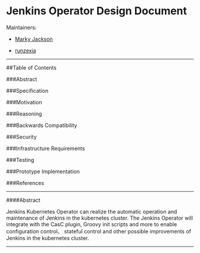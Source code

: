 Jenkins Operator Design Document
=========

Maintainers:

- [Marky Jackson](https://github.com/markyjackson-taulia)

- [runzexia](https://github.com/runzexia)

---

##Table of Contents

###Abstract

###Specification

###Motivation

###Reasoning

###Backwards Compatibility

###Security

###Infrastructure Requirements

###Testing

###Prototype Implementation

###References

----

####Abstract

Jenkins Kubernetes Operator can realize the automatic operation 
and maintenance of Jenkins in the kubernetes cluster.
The Jenkins Operator will integrate with the CasC plugin, 
Groovy init scripts and more to enable configuration control、 
stateful control and other possible improvements of Jenkins in 
the kubernetes cluster.

--------------

